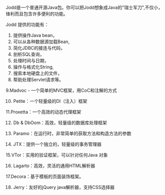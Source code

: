 Jodd是一个普通开源Java包。你可以把Jodd想象成Java的"瑞士军刀",不仅小，锋利而且包含许多便利的功能。

Jodd 提供的功能有：

1. 提供操作Java bean，
2. 可以从各种数据源加载Bean,
3. 简化JDBC的接连与代码，
4. 剖析SQL查询，
5. 处理时间与日期，
6. 操作与格式化String,
7. 搜索本地硬盘上的文件，
8. 帮助处理Servlet请求等。

9.Madvoc - 一个简单的MVC框架，用CoC和注解的方式

10. Petite：一个轻量级的DI（注入）框架

11.Proxetta：一个高效的动态代理框架

12. Db & DbOom：高效，轻量级的数据库处理框架

13. Paramo：在运行时，非常简单的获取方法和构造方法的参数

14. JTX：提供一个独立的，轻量级的事务管理器

15.VTor：实用的验证框架，可以针对任何Java 对象

16. Lagarto：高效，灵活的通用HTML解析器

17.Decora：基于模板的页面装饰框架。

18. Jerry：友好的jQuery java解析器，支持CSS选择器
